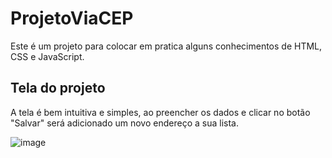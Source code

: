 # ProjetoViaCEP
Este é um projeto para colocar em pratica alguns conhecimentos de HTML, CSS e JavaScript.

## Tela do projeto

A tela é bem intuitiva e simples, ao preencher os dados e clicar no botão "Salvar" será adicionado um novo endereço a sua lista.

![image](https://user-images.githubusercontent.com/100853329/215898156-0cdfa806-b140-4352-867c-0fd1026dd48b.png)
